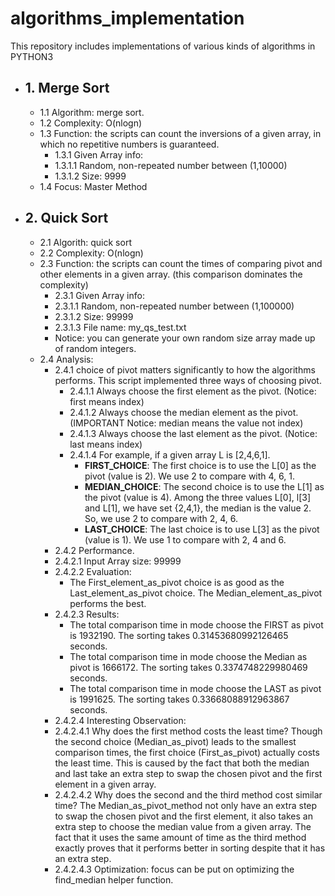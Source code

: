 # algorithms_implementation
This repository includes implementations of various kinds of algorithms in PYTHON3

- ## 1. **Merge Sort** 
  - 1.1 Algorithm: merge sort.
  - 1.2 Complexity: O(nlogn)
  - 1.3 Function: the scripts can count the inversions of a given array, in which no repetitive numbers is guaranteed.
    - 1.3.1 Given Array info:
    - 1.3.1.1 Random, non-repeated number between (1,10000)
    -  1.3.1.2 Size: 9999
  - 1.4 Focus: Master Method
  
- ## 2. **Quick Sort** 
  - 2.1 Algorith: quick sort
  - 2.2 Complexity: O(nlogn)
  - 2.3 Function: the scripts can count the times of comparing pivot and other elements in a given array. (this comparison dominates the complexity)
    - 2.3.1 Given Array info: 
    - 2.3.1.1 Random, non-repeated number between (1,100000)
    - 2.3.1.2 Size: 99999
    - 2.3.1.3 File name: my_qs_test.txt
    - Notice: you can generate your own random size array made up of random integers.
  - 2.4 Analysis: 
    - 2.4.1 choice of pivot matters significantly to how the algorithms performs. This script implemented three ways of choosing pivot.
      - 2.4.1.1 Always choose the first element as the pivot. (Notice: first means index)
      - 2.4.1.2 Always choose the median element as the pivot. (IMPORTANT Notice: median means the value not index)
      - 2.4.1.3 Always choose the last element as the pivot. (Notice: last means index)
      - 2.4.1.4 For example, if a given array L is [2,4,6,1]. 
        - **FIRST_CHOICE**: The first choice is to use the L[0] as the pivot (value is 2). We use 2 to compare with 4, 6, 1. 
        - **MEDIAN_CHOICE**: The second choice is to use the L[1] as the pivot (value is 4). Among the three values L[0], l[3] and L[1], we have set {2,4,1}, the median is the value 2. So, we use 2 to compare with 2, 4, 6. 
        - **LAST_CHOICE**: The last choice is to use L[3] as the pivot (value is 1). We use 1 to compare with 2, 4 and 6.
     - 2.4.2 Performance. 
      - 2.4.2.1 Input Array size: 99999
      - 2.4.2.2 Evaluation:
        - The First_element_as_pivot choice is as good as the Last_element_as_pivot choice. The Median_element_as_pivot performs the best. 
      - 2.4.2.3 Results:
        - The total comparison time in mode choose the FIRST as pivot is 1932190. The sorting takes 0.31453680992126465 seconds.
        - The total comparison time in mode choose the Median as pivot is 1666172. The sorting takes 0.3374748229980469 seconds.
        - The total comparison time in mode choose the LAST as pivot is 1991625. The sorting takes 0.33668088912963867 seconds.
      - 2.4.2.4 Interesting Observation:
       - 2.4.2.4.1 Why does the first method costs the least time?
          Though the second choice (Median_as_pivot) leads to the smallest comparison times, the first choice (First_as_pivot) actually costs the least time. This is caused by the fact that both the median and last take an extra step to swap the chosen pivot and the first element in a given array. 
       - 2.4.2.4.2 Why does the second and the third method cost similar time? 
          The Median_as_pivot_method not only have an extra step to swap the chosen pivot and the first element, it also takes an extra step to choose the median value from a given array. The fact that it uses the same amount of time as the third method exactly proves that it performs better in sorting despite that it has an extra step.
       - 2.4.2.4.3 Optimization: focus can be put on optimizing the find_median helper function.
        
      
    
  
